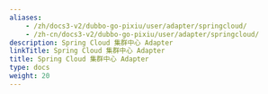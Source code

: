 ```yaml
---
aliases:
    - /zh/docs3-v2/dubbo-go-pixiu/user/adapter/springcloud/
    - /zh-cn/docs3-v2/dubbo-go-pixiu/user/adapter/springcloud/
description: Spring Cloud 集群中心 Adapter
linkTitle: Spring Cloud 集群中心 Adapter
title: Spring Cloud 集群中心 Adapter
type: docs
weight: 20
---
```

